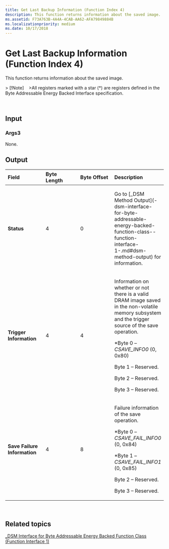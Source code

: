 ```yaml
---
title: Get Last Backup Information (Function Index 4)
description: This function returns information about the saved image.
ms.assetid: F73A763B-4A4A-4CAB-AA62-AFA79849884B
ms.localizationpriority: medium
ms.date: 10/17/2018
---
```


# Get Last Backup Information (Function Index 4)


This function returns information about the saved image.

&gt; \[!Note\]   
&gt;All registers marked with a star (\*) are registers defined in the Byte Addressable Energy Backed Interface specification.

 

## <span id="Input"></span><span id="input"></span><span id="INPUT"></span>Input


### <span id="Args3"></span><span id="args3"></span><span id="ARGS3"></span>Args3

None.

## <span id="Output"></span><span id="output"></span><span id="OUTPUT"></span>Output


<table>
<colgroup>
<col width="25%" />
<col width="25%" />
<col width="25%" />
<col width="25%" />
</colgroup>
<thead>
<tr class="header">
<th align="left">Field</th>
<th align="left">Byte Length</th>
<th align="left">Byte Offset</th>
<th align="left">Description</th>
</tr>
</thead>
<tbody>
<tr class="odd">
<td align="left"><strong>Status</strong></td>
<td align="left">4</td>
<td align="left">0</td>
<td align="left"><p>Go to [_DSM Method Output](-dsm-interface-for-byte-addressable-energy-backed-function-class--function-interface-1-.md#dsm-method-output) for information.</p></td>
</tr>
<tr class="even">
<td align="left"><strong>Trigger Information</strong></td>
<td align="left">4</td>
<td align="left">4</td>
<td align="left"><p>Information on whether or not there is a valid DRAM image saved in the non-volatile memory subsystem and the trigger source of the save operation.</p>
<p>*Byte 0 – <em>CSAVE_INFO0</em> (0, 0x80)</p>
<p>Byte 1 – Reserved.</p>
<p>Byte 2 – Reserved.</p>
<p>Byte 3 – Reserved.</p></td>
</tr>
<tr class="odd">
<td align="left"><strong>Save Failure Information</strong></td>
<td align="left">4</td>
<td align="left">8</td>
<td align="left"><p>Failure information of the save operation.</p>
<p>*Byte 0 – <em>CSAVE_FAIL_INFO0</em> (0, 0x84)</p>
<p>*Byte 1 – <em>CSAVE_FAIL_INFO1</em> (0, 0x85)</p>
<p>Byte 2 – Reserved.</p>
<p>Byte 3 – Reserved.</p></td>
</tr>
</tbody>
</table>

 

## <span id="related_topics"></span>Related topics


[\_DSM Interface for Byte Addressable Energy Backed Function Class (Function Interface 1)](-dsm-interface-for-byte-addressable-energy-backed-function-class--function-interface-1-.md)

 

 






